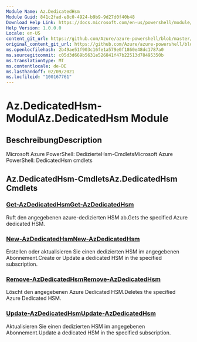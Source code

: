 ```yaml
---
Module Name: Az.DedicatedHsm
Module Guid: 841c2fad-e8c0-4924-b9b9-9d27d0f40b48
Download Help Link: https://docs.microsoft.com/en-us/powershell/module/az.dedicatedhsm
Help Version: 1.0.0.0
Locale: en-US
content_git_url: https://github.com/Azure/azure-powershell/blob/master/src/DedicatedHsm/help/Az.DedicatedHsm.md
original_content_git_url: https://github.com/Azure/azure-powershell/blob/master/src/DedicatedHsm/help/Az.DedicatedHsm.md
ms.openlocfilehash: 2b49ae51f903c16fe1a579e0f1860e48dc1787a0
ms.sourcegitcommit: c05d3d669b5631e526841f47b22513d78495350b
ms.translationtype: MT
ms.contentlocale: de-DE
ms.lasthandoff: 02/09/2021
ms.locfileid: "100167761"
---
```

# <span data-ttu-id="14582-101">Az.DedicatedHsm-Modul</span><span class="sxs-lookup"><span data-stu-id="14582-101">Az.DedicatedHsm Module</span></span>
## <span data-ttu-id="14582-102">Beschreibung</span><span class="sxs-lookup"><span data-stu-id="14582-102">Description</span></span>
<span data-ttu-id="14582-103">Microsoft Azure PowerShell: DedizierteHsm-Cmdlets</span><span class="sxs-lookup"><span data-stu-id="14582-103">Microsoft Azure PowerShell: DedicatedHsm cmdlets</span></span>

## <span data-ttu-id="14582-104">Az.DedicatedHsm-Cmdlets</span><span class="sxs-lookup"><span data-stu-id="14582-104">Az.DedicatedHsm Cmdlets</span></span>
### [<span data-ttu-id="14582-105">Get-AzDedicatedHsm</span><span class="sxs-lookup"><span data-stu-id="14582-105">Get-AzDedicatedHsm</span></span>](Get-AzDedicatedHsm.md)
<span data-ttu-id="14582-106">Ruft den angegebenen azure-dedizierten HSM ab.</span><span class="sxs-lookup"><span data-stu-id="14582-106">Gets the specified Azure dedicated HSM.</span></span>

### [<span data-ttu-id="14582-107">New-AzDedicatedHsm</span><span class="sxs-lookup"><span data-stu-id="14582-107">New-AzDedicatedHsm</span></span>](New-AzDedicatedHsm.md)
<span data-ttu-id="14582-108">Erstellen oder aktualisieren Sie einen dedizierten HSM im angegebenen Abonnement.</span><span class="sxs-lookup"><span data-stu-id="14582-108">Create or Update a dedicated HSM in the specified subscription.</span></span>

### [<span data-ttu-id="14582-109">Remove-AzDedicatedHsm</span><span class="sxs-lookup"><span data-stu-id="14582-109">Remove-AzDedicatedHsm</span></span>](Remove-AzDedicatedHsm.md)
<span data-ttu-id="14582-110">Löscht den angegebenen Azure Dedicated HSM.</span><span class="sxs-lookup"><span data-stu-id="14582-110">Deletes the specified Azure Dedicated HSM.</span></span>

### [<span data-ttu-id="14582-111">Update-AzDedicatedHsm</span><span class="sxs-lookup"><span data-stu-id="14582-111">Update-AzDedicatedHsm</span></span>](Update-AzDedicatedHsm.md)
<span data-ttu-id="14582-112">Aktualisieren Sie einen dedizierten HSM im angegebenen Abonnement.</span><span class="sxs-lookup"><span data-stu-id="14582-112">Update a dedicated HSM in the specified subscription.</span></span>

